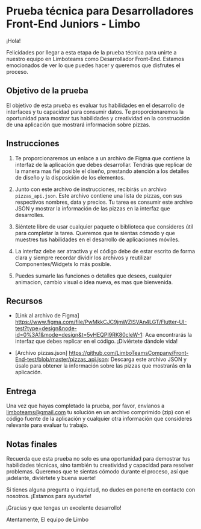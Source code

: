 # Prueba técnica para Desarrolladores Front-End Juniors - Limbo

¡Hola!

Felicidades por llegar a esta etapa de la prueba técnica para unirte a nuestro equipo en Limboteams como Desarrollador Front-End. Estamos emocionados de ver lo que puedes hacer y queremos que disfrutes el proceso.

## Objetivo de la prueba

El objetivo de esta prueba es evaluar tus habilidades en el desarrollo de interfaces y tu capacidad para consumir datos. Te proporcionaremos la oportunidad para mostrar tus habilidades y creatividad en la construcción de una aplicación que mostrará información sobre pizzas.

## Instrucciones

1. Te proporcionaremos un enlace a un archivo de Figma que contiene la interfaz de la aplicación que debes desarrollar. Tendrás que replicar de la manera mas fiel posible el diseño, prestando atención a los detalles de diseño y la disposición de los elementos.

2. Junto con este archivo de instrucciones, recibirás un archivo `pizzas_api.json`. Este archivo contiene una lista de pizzas, con sus respectivos nombres, data y precios. Tu tarea es consumir este archivo JSON y mostrar la información de las pizzas en la interfaz que desarrolles.

3. Siéntete libre de usar cualquier paquete o biblioteca que consideres útil para completar la tarea. Queremos que te sientas cómodo y que muestres tus habilidades en el desarrollo de aplicaciones móviles.

4. La interfaz debe ser atractiva y el código debe de estar escrito de forma clara y siempre recordar dividir los archivos y reutilizar Componentes/Widgets lo más posible.

5. Puedes sumarle las funciones o detalles que desees, cualquier animacion, cambio visual o idea nueva, es mas que bienvenida.

## Recursos

- [Link al archivo de Figma] <https://www.figma.com/file/PwMkkCJC9jmWZlSVAn4LGT/Flutter-UI-test?type=design&node-id=0%3A1&mode=design&t=5yHEQPI9RK80cleW-1>: Aca encontrarás la interfaz que debes replicar en el código. ¡Diviértete dándole vida!

- [Archivo pizzas.json] <https://github.com/LimboTeamsCompany/Front-End-test/blob/master/pizzas_api.json>: Descarga este archivo JSON y úsalo para obtener la información sobre las pizzas que mostrarás en la aplicación.

## Entrega

Una vez que hayas completado la prueba, por favor, envíanos a <limboteams@gmail.com> tu solución en un archivo comprimido (zip) con el código fuente de la aplicación y cualquier otra información que consideres relevante para evaluar tu trabajo.

## Notas finales

Recuerda que esta prueba no solo es una oportunidad para demostrar tus habilidades técnicas, sino también tu creatividad y capacidad para resolver problemas. Queremos que te sientas cómodo durante el proceso, así que ¡adelante, diviértete y buena suerte!

Si tienes alguna pregunta o inquietud, no dudes en ponerte en contacto con nosotros. ¡Estamos para ayudarte!

¡Gracias y que tengas un excelente desarrollo!

Atentamente,
El equipo de Limbo
